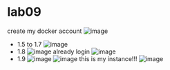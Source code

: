 # lab09
create my docker account
![image](https://github.com/user-attachments/assets/4e588b38-3359-4081-9024-52d50877cd8e)
- 1.5 to 1.7
![image](https://github.com/user-attachments/assets/2c96c6ef-40a7-4cc5-b636-6d4f7e1c0f43)
- 1.8
![image](https://github.com/user-attachments/assets/adecec4c-a6a0-4a1c-92ed-7d04b6aba851)
already login
![image](https://github.com/user-attachments/assets/2f0f9d49-5559-46ff-9d10-8e22de2e8c2e)
- 1.9
![image](https://github.com/user-attachments/assets/af45e8c8-c9d1-4c16-a7bb-4af4d9d084dd)
![image](https://github.com/user-attachments/assets/b0589a71-8f5f-46ff-a1ed-d54f186a118a)
this is my instance!!!
![image](https://github.com/user-attachments/assets/b1c0511e-c903-4983-9e3c-01a5ddd26176)

